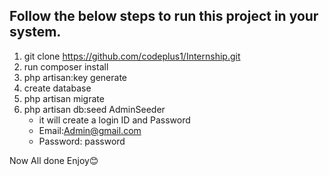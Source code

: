 
## Follow the below steps to run this project in your system.


1. git clone https://github.com/codeplus1/Internship.git
2. run composer install
3. php artisan:key generate
4. create database
5. php artisan migrate
6. php artisan db:seed AdminSeeder
     - it will create a login ID and Password
     - Email:Admin@gmail.com
     - Password: password

Now All done Enjoy😊

